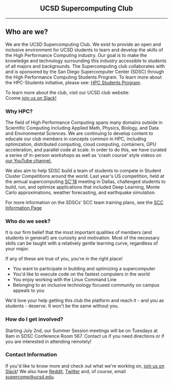 <!------
---
layout: sc-club
title: UCSD Supercomputing Club
---
------>
<center>
<h2>UCSD Supercomputing Club</h2>
<hr>
</center>

## Who are we?

We are the UCSD Supercomputing Club. We exist to provide an open and inclusive environment for UCSD students to learn and develop the skills of the High Performance Computing industry. Our goal is to make the knowledge and technology surrounding this industry accessible to students of all majors and backgrounds.
The Supercomputing club collaborates with and is sponsored by the San Diego Supercomputer Center (SDSC) through the High Performance Computing Students Program. To learn more about the HPC-Students initiative, please see: [HPC Students Program](https://www.sdsc.edu/education_and_training/hpc_students.html).

To learn more about the club, visit our UCSD club website:<br>
Ccome [join us on Slack!](https://join.slack.com/t/supercomputingclub/shared_invite/enQtNjU5NzA3NTg3Nzk5LTM4ZDk2NjllNzg0YjYzZmNkMTc5Mzk0MGMzNjliY2I5YjFmYzgzNjM1MDY2ZjljZTI1NmRlYjkyNjQ0OGE4YzI)

### Why HPC?

The field of High Performance Computing spans many domains outside in Scientific Computing including Applied Math, Physics, Biology, and Data and Environmental Sciences.
We are continuing to develop content to educate our club members in concepts common in HPC, including optimization, distributed computing, cloud computing, containers, GPU acceleration, and parallel code at scale. In order to do this, we have curated a series of in-person workshops as well as 'crash course' style videos on [our YouTube channel.](https://www.youtube.com/channel/UCgKelmfwqf5NffobCGXAcLg?)

We also aim to help SDSC build a team of students to compete in Student Cluster Competitions around the world. Last year's US competition, held at the annual supercomputing [SC'18](https://sc18.supercomputing.org) meeting in Dallas, challenged students to build, run, and optimize applications that included Deep Learning, Monte Carlo approximations, weather forecasting, and earthquake simulation.

For more information on the SDSCs' SCC team training plans, see the [SCC Information Page](https://training.sdsc.edu/scc")

### Who do we seek?

It is our firm belief that the most important qualities of members (and students in general!) are curiosity and motivation.
Most of the necessary skills can be taught with a relatively gentle learning curve, regardless of your major.

If any of these are true of you, you're in the right place!
- You want to participate in building and optimizing a supercomputer
- You'd like to execute code on the fastest computers in the world
- You enjoy working with the Linux Command Line
- Belonging to an inclusive technology focused community on campus appeals to you

We'd love your help getting this club the platform and reach it - and you as students - deserve.
It won't be the same without you.

### How do I get involved?

Starting July 2nd, our Summer Session meetings will be on Tuesdays at 9am in SDSC Conference Room 567. Contact us if you need directions or if you are interested in attending remotely!

### Contact Information

If you'd like to know more and check out what we're working on, [join us on Slack](https://join.slack.com/t/supercomputingclub/shared_invite/enQtNjU5NzA3NTg3Nzk5LTM4ZDk2NjllNzg0YjYzZmNkMTc5Mzk0MGMzNjliY2I5YjFmYzgzNjM1MDY2ZjljZTI1NmRlYjkyNjQ0OGE4YzI)! We also have [Reddit](https://www.reddit.com/user/SupercomputingClub/), [Twitter](https://twitter.com/SupercompClub) and, of course, email <supercomp@ucsd.edu>.

